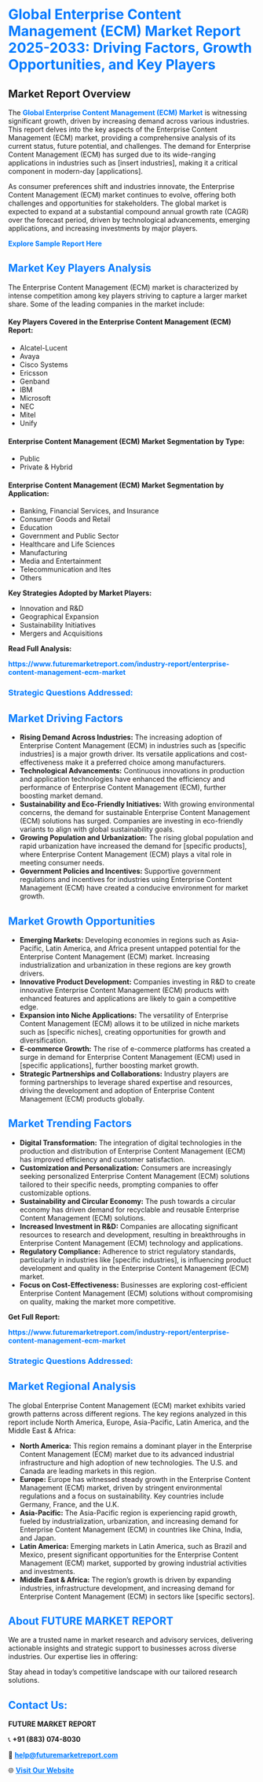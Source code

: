 <h1 style="color: #007BFF;">Global Enterprise Content Management (ECM) Market Report 2025-2033: Driving Factors, Growth Opportunities, and Key Players</h1>

<section id="overview">
<h2>Market Report Overview</h2>
<p>The <a href="https://www.futuremarketreport.com/industry-report/enterprise-content-management-ecm-market" style="color: #007BFF; text-decoration: none;"><strong>Global Enterprise Content Management (ECM) Market</strong></a> is witnessing significant growth, driven by increasing demand across various industries. This report delves into the key aspects of the Enterprise Content Management (ECM) market, providing a comprehensive analysis of its current status, future potential, and challenges. The demand for Enterprise Content Management (ECM) has surged due to its wide-ranging applications in industries such as [insert industries], making it a critical component in modern-day [applications].</p>
<p>As consumer preferences shift and industries innovate, the Enterprise Content Management (ECM) market continues to evolve, offering both challenges and opportunities for stakeholders. The global market is expected to expand at a substantial compound annual growth rate (CAGR) over the forecast period, driven by technological advancements, emerging applications, and increasing investments by major players.</p>
</section>

<section id="overview">
<p><a href="https://www.futuremarketreport.com/request-sample/reportId=34770" style="color: #007BFF; text-decoration: none;"><strong>Explore Sample Report Here</strong></a></p>
</section>

<section id="key-players">
<h2 style="color: #007BFF;">Market Key Players Analysis</h2>
<p>The Enterprise Content Management (ECM) market is characterized by intense competition among key players striving to capture a larger market share. Some of the leading companies in the market include:</p>
<h4>Key Players Covered in the Enterprise Content Management (ECM) Report:</h4>
<ul><li>Alcatel-Lucent</li><li>Avaya</li><li>Cisco Systems</li><li>Ericsson</li><li>Genband</li><li>IBM</li><li>Microsoft</li><li>NEC</li><li>Mitel</li><li>Unify</li></ul>
<h4>Enterprise Content Management (ECM) Market Segmentation by Type:</h4>
<ul><li>Public</li><li>Private &amp; Hybrid</li></ul>

<h4>Enterprise Content Management (ECM) Market Segmentation by Application:</h4>
<ul><li>Banking, Financial Services, and Insurance</li><li>Consumer Goods and Retail</li><li>Education</li><li>Government and Public Sector</li><li>Healthcare and Life Sciences</li><li>Manufacturing</li><li>Media and Entertainment</li><li>Telecommunication and Ites</li><li>Others</li></ul>
<p><strong>Key Strategies Adopted by Market Players:</strong></p>
<ul>
<li>Innovation and R&D</li>
<li>Geographical Expansion</li>
<li>Sustainability Initiatives</li>
<li>Mergers and Acquisitions</li>
</ul>
</section>

<section>
<p><strong>Read Full Analysis: </strong></p><a href="https://www.futuremarketreport.com/industry-report/enterprise-content-management-ecm-market" style="color: #007BFF; text-decoration: none;"><strong>https://www.futuremarketreport.com/industry-report/enterprise-content-management-ecm-market</strong></a>
<h3 style="color: #007BFF;">Strategic Questions Addressed:</h3>
</section>

<section id="driving-factors">
<h2 style="color: #007BFF;">Market Driving Factors</h2>
<ul>
<li><strong>Rising Demand Across Industries:</strong> The increasing adoption of Enterprise Content Management (ECM) in industries such as [specific industries] is a major growth driver. Its versatile applications and cost-effectiveness make it a preferred choice among manufacturers.</li>
<li><strong>Technological Advancements:</strong> Continuous innovations in production and application technologies have enhanced the efficiency and performance of Enterprise Content Management (ECM), further boosting market demand.</li>
<li><strong>Sustainability and Eco-Friendly Initiatives:</strong> With growing environmental concerns, the demand for sustainable Enterprise Content Management (ECM) solutions has surged. Companies are investing in eco-friendly variants to align with global sustainability goals.</li>
<li><strong>Growing Population and Urbanization:</strong> The rising global population and rapid urbanization have increased the demand for [specific products], where Enterprise Content Management (ECM) plays a vital role in meeting consumer needs.</li>
<li><strong>Government Policies and Incentives:</strong> Supportive government regulations and incentives for industries using Enterprise Content Management (ECM) have created a conducive environment for market growth.</li>
</ul>
</section>

<section id="growth-opportunities">
<h2 style="color: #007BFF;">Market Growth Opportunities</h2>
<ul>
<li><strong>Emerging Markets:</strong> Developing economies in regions such as Asia-Pacific, Latin America, and Africa present untapped potential for the Enterprise Content Management (ECM) market. Increasing industrialization and urbanization in these regions are key growth drivers.</li>
<li><strong>Innovative Product Development:</strong> Companies investing in R&D to create innovative Enterprise Content Management (ECM) products with enhanced features and applications are likely to gain a competitive edge.</li>
<li><strong>Expansion into Niche Applications:</strong> The versatility of Enterprise Content Management (ECM) allows it to be utilized in niche markets such as [specific niches], creating opportunities for growth and diversification.</li>
<li><strong>E-commerce Growth:</strong> The rise of e-commerce platforms has created a surge in demand for Enterprise Content Management (ECM) used in [specific applications], further boosting market growth.</li>
<li><strong>Strategic Partnerships and Collaborations:</strong> Industry players are forming partnerships to leverage shared expertise and resources, driving the development and adoption of Enterprise Content Management (ECM) products globally.</li>
</ul>
</section>

<section id="trending-factors">
<h2 style="color: #007BFF;">Market Trending Factors</h2>
<ul>
<li><strong>Digital Transformation:</strong> The integration of digital technologies in the production and distribution of Enterprise Content Management (ECM) has improved efficiency and customer satisfaction.</li>
<li><strong>Customization and Personalization:</strong> Consumers are increasingly seeking personalized Enterprise Content Management (ECM) solutions tailored to their specific needs, prompting companies to offer customizable options.</li>
<li><strong>Sustainability and Circular Economy:</strong> The push towards a circular economy has driven demand for recyclable and reusable Enterprise Content Management (ECM) solutions.</li>
<li><strong>Increased Investment in R&D:</strong> Companies are allocating significant resources to research and development, resulting in breakthroughs in Enterprise Content Management (ECM) technology and applications.</li>
<li><strong>Regulatory Compliance:</strong> Adherence to strict regulatory standards, particularly in industries like [specific industries], is influencing product development and quality in the Enterprise Content Management (ECM) market.</li>
<li><strong>Focus on Cost-Effectiveness:</strong> Businesses are exploring cost-efficient Enterprise Content Management (ECM) solutions without compromising on quality, making the market more competitive.</li>
</ul>
</section>

<section>
<p><strong>Get Full Report: </strong></p><a href="https://www.futuremarketreport.com/industry-report/enterprise-content-management-ecm-market" style="color: #007BFF; text-decoration: none;"><strong>https://www.futuremarketreport.com/industry-report/enterprise-content-management-ecm-market</strong></a>
<h3 style="color: #007BFF;">Strategic Questions Addressed:</h3>
</section>


<section id="regional-analysis">
<h2 style="color: #007BFF;">Market Regional Analysis</h2>
<p>The global Enterprise Content Management (ECM) market exhibits varied growth patterns across different regions. The key regions analyzed in this report include North America, Europe, Asia-Pacific, Latin America, and the Middle East & Africa:</p>
<ul>
<li><strong>North America:</strong> This region remains a dominant player in the Enterprise Content Management (ECM) market due to its advanced industrial infrastructure and high adoption of new technologies. The U.S. and Canada are leading markets in this region.</li>
<li><strong>Europe:</strong> Europe has witnessed steady growth in the Enterprise Content Management (ECM) market, driven by stringent environmental regulations and a focus on sustainability. Key countries include Germany, France, and the U.K.</li>
<li><strong>Asia-Pacific:</strong> The Asia-Pacific region is experiencing rapid growth, fueled by industrialization, urbanization, and increasing demand for Enterprise Content Management (ECM) in countries like China, India, and Japan.</li>
<li><strong>Latin America:</strong> Emerging markets in Latin America, such as Brazil and Mexico, present significant opportunities for the Enterprise Content Management (ECM) market, supported by growing industrial activities and investments.</li>
<li><strong>Middle East & Africa:</strong> The region’s growth is driven by expanding industries, infrastructure development, and increasing demand for Enterprise Content Management (ECM) in sectors like [specific sectors].</li>
</ul>
</section>

<footer>
<h2 style="color: #007BFF;">About FUTURE MARKET REPORT</h2>
<p>We are a trusted name in market research and advisory services, delivering actionable insights and strategic support to businesses across diverse industries. Our expertise lies in offering:</p>

<p>Stay ahead in today’s competitive landscape with our tailored research solutions.</p>

<h2 style="color: #007BFF;">Contact Us:</h2>
<p><strong>FUTURE MARKET REPORT</strong></p>
<p>📞 <strong>+91 (883) 074-8030</strong></p>
<p>📧 <strong><a href="mailto:help@futuremarketreport.com" style="color: #007BFF;">help@futuremarketreport.com</a></strong></p>
<p>🌐 <strong><a href="https://www.futuremarketreport.com/" style="color: #007BFF;">Visit Our Website</a></strong></p>
</footer>